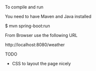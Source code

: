 To compile and run

You need to have Maven and Java installed

$ mvn spring-boot:run

From Browser use the following URL

http://localhost:8080/weather

TODO
- CSS to layout the page nicely



